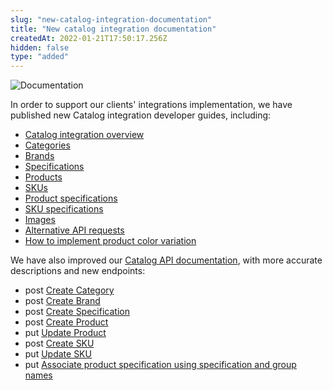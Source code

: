 ```yaml
---
slug: "new-catalog-integration-documentation"
title: "New catalog integration documentation"
createdAt: 2022-01-21T17:50:17.256Z
hidden: false
type: "added"
---
```


![Documentation](https://cdn.jsdelivr.net/gh/vtexdocs/dev-portal-content@main/images/new-catalog-integration-documentation-0.png)

In order to support our clients' integrations implementation, we have published new Catalog integration developer guides, including:

- [Catalog integration overview](https://developers.vtex.com/vtex-rest-api/docs/catalog-integration)
- [Categories](https://developers.vtex.com/vtex-rest-api/docs/catalog-integration)
- [Brands](https://developers.vtex.com/vtex-rest-api/docs/catalog-integration)
- [Specifications](https://developers.vtex.com/vtex-rest-api/docs/catalog-integration)
- [Products](https://developers.vtex.com/vtex-rest-api/docs/catalog-integration)
- [SKUs](https://developers.vtex.com/vtex-rest-api/docs/catalog-integration)
- [Product specifications](https://developers.vtex.com/vtex-rest-api/docs/catalog-integration)
- [SKU specifications](https://developers.vtex.com/vtex-rest-api/docs/catalog-integration)
- [Images](https://developers.vtex.com/vtex-rest-api/docs/catalog-integration)
- [Alternative API requests](https://developers.vtex.com/vtex-rest-api/docs/catalog-integration)
- [How to implement product color variation](https://developers.vtex.com/vtex-rest-api/docs/catalog-integration)

We have also improved our [Catalog API documentation](https://developers.vtex.com/docs/api-reference/catalog-api#overview), with more accurate descriptions and new endpoints:

- post [Create Category](https://developers.vtex.com/vtex-rest-api/reference/catalog-api-category#catalog-api-post-category)
- post [Create Brand](https://developers.vtex.com/vtex-rest-api/reference/catalog-api-brand#catalog-api-post-brand)
- post [Create Specification](https://developers.vtex.com/vtex-rest-api/reference/catalog-api-specification#catalog-api-post-specification)
- post [Create Product](https://developers.vtex.com/vtex-rest-api/reference/catalog-api-product#post-product)
- put [Update Product](https://developers.vtex.com/vtex-rest-api/reference/catalog-api-product#catalog-api-put-product)
- post [Create SKU](https://developers.vtex.com/vtex-rest-api/reference/catalog-api-sku#catalog-api-post-sku)
- put [Update SKU](https://developers.vtex.com/vtex-rest-api/reference/catalog-api-sku#catalog-api-put-sku)
- put [Associate product specification using specification and group names](https://developers.vtex.com/vtex-rest-api/reference/catalog-api-product-specification#put_api-catalog-pvt-product-productid-specificationvalue)
